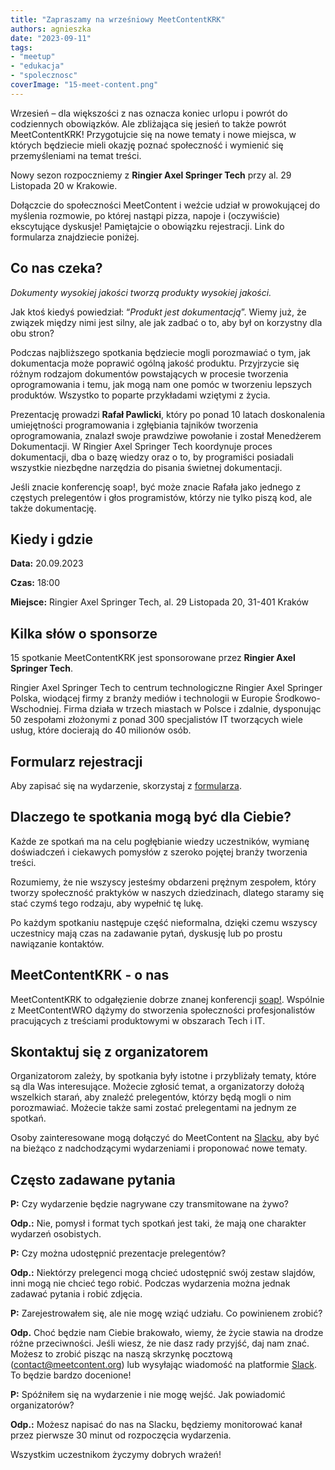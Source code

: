```yaml
---
title: "Zapraszamy na wrześniowy MeetContentKRK"
authors: agnieszka
date: "2023-09-11"
tags:
- "meetup"
- "edukacja"
- "spolecznosc"
coverImage: "15-meet-content.png"
---
```

Wrzesień – dla większości z nas oznacza koniec urlopu i powrót do codziennych obowiązków. Ale zbliżająca się jesień to także powrót MeetContentKRK! Przygotujcie się na nowe tematy i nowe miejsca, w których będziecie mieli okazję poznać społeczność i wymienić się przemyśleniami na temat treści.

<!--truncate-->

Nowy sezon rozpoczniemy z **Ringier Axel Springer Tech** przy al. 29 Listopada 20 w Krakowie.

Dołączcie do społeczności MeetContent i weźcie udział w prowokującej do myślenia rozmowie, po której nastąpi pizza, napoje i (oczywiście) ekscytujące dyskusje! Pamiętajcie o obowiązku rejestracji. Link do formularza znajdziecie poniżej.

## Co nas czeka? ##

_Dokumenty wysokiej jakości tworzą produkty wysokiej jakości._

Jak ktoś kiedyś powiedział: “_Produkt jest dokumentacją_”. Wiemy już, że związek między nimi jest silny, ale jak zadbać o to, aby był on korzystny dla obu stron?

Podczas najbliższego spotkania będziecie mogli porozmawiać o tym, jak dokumentacja może poprawić ogólną jakość produktu. Przyjrzycie się różnym rodzajom dokumentów powstających w procesie tworzenia oprogramowania i temu, jak mogą nam one pomóc w tworzeniu lepszych produktów. Wszystko to poparte przykładami wziętymi z życia.

Prezentację prowadzi **Rafał Pawlicki**, który po ponad 10 latach doskonalenia umiejętności programowania i zgłębiania tajników tworzenia oprogramowania, znalazł swoje prawdziwe powołanie i został Menedżerem Dokumentacji.
W Ringier Axel Springer Tech koordynuje proces dokumentacji, dba o bazę wiedzy oraz o to, by programiści posiadali wszystkie niezbędne narzędzia do pisania świetnej dokumentacji.

Jeśli znacie konferencję soap!, być może znacie Rafała jako jednego z częstych prelegentów i głos programistów, którzy nie tylko piszą kod, ale także dokumentację.

## Kiedy i gdzie ##

**Data:** 20.09.2023

**Czas:** 18:00

**Miejsce:** Ringier Axel Springer Tech, al. 29 Listopada 20, 31-401 Kraków

## Kilka słów o sponsorze ##

15 spotkanie MeetContentKRK jest sponsorowane przez **Ringier Axel Springer Tech**.

Ringier Axel Springer Tech to centrum technologiczne Ringier Axel Springer Polska, wiodącej firmy z branży mediów i technologii w Europie Środkowo-Wschodniej. Firma działa w trzech miastach w Polsce i zdalnie, dysponując 50 zespołami złożonymi z ponad 300 specjalistów IT tworzących wiele usług, które docierają do 40 milionów osób.

## Formularz rejestracji ##

Aby zapisać się na wydarzenie, skorzystaj z [formularza](https://forms.gle/s745oZFSDGXsV9GP8).

## Dlaczego te spotkania mogą być dla Ciebie? ##

Każde ze spotkań ma na celu pogłębianie wiedzy uczestników, wymianę doświadczeń i ciekawych pomysłów z szeroko pojętej branży tworzenia treści.

Rozumiemy, że nie wszyscy jesteśmy obdarzeni prężnym zespołem, który tworzy społeczność praktyków w naszych dziedzinach, dlatego staramy się stać czymś tego rodzaju, aby wypełnić tę lukę.

Po każdym spotkaniu następuje część nieformalna, dzięki czemu wszyscy uczestnicy mają czas na zadawanie pytań, dyskusję lub po prostu nawiązanie kontaktów.

## MeetContentKRK - o nas ##

MeetContentKRK to odgałęzienie dobrze znanej konferencji [soap!](https://soapconf.com/). Wspólnie z MeetContentWRO dążymy do stworzenia społeczności profesjonalistów pracujących z treściami produktowymi w obszarach Tech i IT.

## Skontaktuj się z organizatorem ##

Organizatorom zależy, by spotkania były istotne i przybliżały tematy, które są dla Was interesujące. Możecie zgłosić temat, a organizatorzy dołożą wszelkich starań, aby znaleźć prelegentów, którzy będą mogli o nim porozmawiać. Możecie także sami zostać prelegentami na jednym ze spotkań.

Osoby zainteresowane mogą dołączyć do MeetContent na [Slacku](https://meetcontent.slack.com/archives/CCZR1KAKF), aby być na bieżąco z nadchodzącymi wydarzeniami i proponować nowe tematy.

## Często zadawane pytania ##

**P:** Czy wydarzenie będzie nagrywane czy transmitowane na żywo?

**Odp.:** Nie, pomysł i format tych spotkań jest taki, że mają one charakter wydarzeń osobistych.

**P:** Czy można udostępnić prezentacje prelegentów?

**Odp.:** Niektórzy prelegenci mogą chcieć udostępnić swój zestaw slajdów, inni mogą nie chcieć tego robić. Podczas wydarzenia można jednak zadawać pytania i robić zdjęcia.

**P:** Zarejestrowałem się, ale nie mogę wziąć udziału. Co powinienem zrobić?

**Odp.** Choć będzie nam Ciebie brakowało, wiemy, że życie stawia na drodze różne przeciwności. Jeśli wiesz, że nie dasz rady przyjść, daj nam znać. Możesz to zrobić pisząc na naszą skrzynkę pocztową ([contact@meetcontent.org](mailto:contact@meetcontent.org)) lub wysyłając wiadomość na platformie [Slack](https://meetcontent.slack.com/archives/CCZR1KAKF). To będzie bardzo docenione!

**P:** Spóźniłem się na wydarzenie i nie mogę wejść. Jak powiadomić organizatorów?

**Odp.:** Możesz napisać do nas na Slacku, będziemy monitorować kanał przez pierwsze 30 minut od rozpoczęcia wydarzenia.

Wszystkim uczestnikom życzymy dobrych wrażeń!
